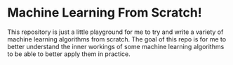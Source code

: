 # Machine Learning From Scratch!
This repository is just a little playground for me to try and write a variety of machine learning algorithms from scratch. The goal of this repo is for me to better understand the inner workings of some machine learning algorithms to be able to better apply them in practice.

